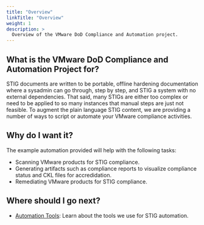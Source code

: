 ```yaml
---
title: "Overview"
linkTitle: "Overview"
weight: 1
description: >
  Overview of the VMware DoD Compliance and Automation project.
---
```


## What is the VMware DoD Compliance and Automation Project for?

STIG documents are written to be portable, offline hardening documentation where a sysadmin can go through, step by step, and STIG a system with no external dependencies. That said, many STIGs are either too complex or need to be applied to so many instances that manual steps are just not feasible. To augment the plain language STIG content, we are providing a number of ways to script or automate your VMware compliance activities.

## Why do I want it?

The example automation provided will help with the following tasks:
* Scanning VMware products for STIG compliance.
* Generating artifacts such as compliance reports to visualize compliance status and CKL files for accredidation.
* Remediating VMware products for STIG compliance.

## Where should I go next?

* [Automation Tools](/docs/automation-tools/): Learn about the tools we use for STIG automation.
